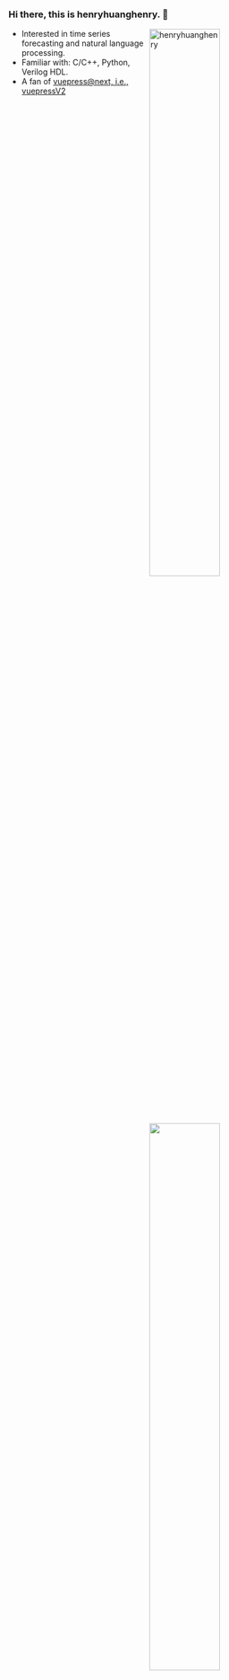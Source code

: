 ### Hi there, this is henryhuanghenry. 👋

<img align="right" width="50%" src="https://github-readme-stats.vercel.app/api?username=henryhuanghenry&show_icons=true&theme=gotham" href= https://github.com/henryhuanghenry alt="henryhuanghenry" />

- Interested in time series forecasting and natural language processing. 
- Familiar with: C/C++, Python, Verilog HDL. 
- A fan of [vuepress@next, i.e., vuepressV2](https://github.com/vuepress/vuepress-next)


<img align="right" width="50%" src="https://stats.justsong.cn/api/zhihu?username=mr-henryhuang&theme=dark" style="box-shadow:none !important" width="50%"/>

  
 <!--![](https://github-readme-stats.vercel.app/api?username=henryhuanghenry)-->

<!--
**henryhuanghenry/henryhuanghenry** is a ✨ _special_ ✨ repository because its `README.md` (this file) appears on your GitHub profile.

Here are some ideas to get you started:

- 🔭 I’m currently working on ...
- 🌱 I’m currently learning ...
- 👯 I’m looking to collaborate on ...
- 🤔 I’m looking for help with ...
- 💬 Ask me about ...
- 📫 How to reach me: ...
- 😄 Pronouns: ...
- ⚡ Fun fact: ...
-->

